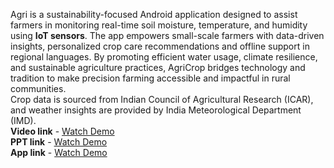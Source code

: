 Agri is a sustainability-focused Android application designed to assist farmers in monitoring real-time soil moisture, temperature, and humidity using **IoT sensors**. The app empowers small-scale farmers with data-driven insights, personalized crop care recommendations and offline support in regional languages. By promoting efficient water usage, climate resilience, and sustainable agriculture practices, AgriCrop bridges technology and tradition to make precision farming accessible and impactful in rural communities.  
Crop data is sourced from Indian Council of Agricultural Research (ICAR), and weather insights are provided by India Meteorological Department (IMD).  
**Video link** - [Watch Demo](https://drive.google.com/file/d/1CrIsgDZbqva_leMKKyjfYvL8Zlp47p-D/view?usp=drivesdk)  
**PPT link** - [Watch Demo](https://docs.google.com/presentation/d/1GWcbduJFLTz7aqAvztaZP1Flcpdw5HXe/edit?usp=drivesdk&ouid=109958130490013724270&rtpof=true&sd=true)  
**App link** - [Watch Demo](https://drive.google.com/file/d/1GLcFGj1YjNJj1SzslKy0bJnkYkejRA6p/view?usp=drivesdk)
